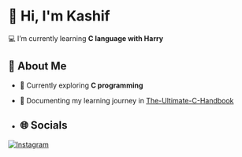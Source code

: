 # 👋 Hi, I'm Kashif  

💻 I’m currently learning **C language with Harry**  

## 🚀 About Me
- 🌱 Currently exploring **C programming**  
- 📝 Documenting my learning journey in [The-Ultimate-C-Handbook](https://github.com/kashifr06/The-Ultimate-C-Handbook)

- ## 🌐 Socials
[![Instagram](https://img.shields.io/badge/Instagram-%23E4405F.svg?&logo=instagram&logoColor=white)](https://instagram.com/kashif.r06)

